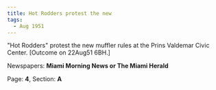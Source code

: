 ```yaml
---  
title: Hot Rodders protest the new  
tags:  
  - Aug 1951  
---  
```

  
"Hot Rodders" protest the new muffler rules at the Prins Valdemar Civic Center. [Outcome on 22Aug51 6BH.]  
  
Newspapers: **Miami Morning News or The Miami Herald**  
  
Page: **4**, Section: **A** 
